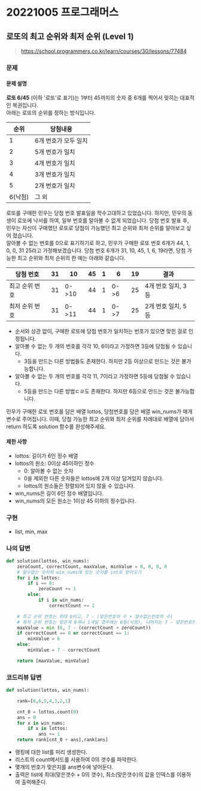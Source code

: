 # 20221005 프로그래머스

## 로또의 최고 순위와 최저 순위 (Level 1)
> https://school.programmers.co.kr/learn/courses/30/lessons/77484

### 문제
#### 문제 설명
**로또 6/45** (이하 '로또'로 표기)는 1부터 45까지의 숫자 중 6개를 찍어서 맞히는 대표적인 복권입니다.\
아래는 로또의 순위를 정하는 방식입니다.

|순위|당첨내용|
|---|---|
|1|6개 번호가 모두 일치|
|2|5개 번호가 일치|
|3|4개 번호가 일치|
|4|3개 번호가 일치|
|5|2개 번호가 일치|
|6(낙첨)|그 외|

로또를 구매한 민우는 당첨 번호 발표일을 학수고대하고 있었습니다. 하지만, 민우의 동생이 로또에 낙서를 하여, 일부 번호를 알아볼 수 없게 되었습니다. 당첨 번호 발표 후, 민우는 자신이 구매했던 로또로 당첨이 가능했던 최고 순위와 최저 순위를 알아보고 싶어 졌습니다. \
알아볼 수 없는 번호를 0으로 표기하기로 하고, 민우가 구매한 로또 번호 6개가 44, 1, 0, 0, 31 25라고 가정해보겠습니다. 당첨 번호 6개가 31, 10, 45, 1, 6, 19라면, 당첨 가능한 최고 순위와 최저 순위의 한 예는 아래와 같습니다.

|당첨 번호|31|10|45|1|6|19|결과|
|---|---|---|---|---|---|---|---|
|최고 순위 번호|31|0->10|44|1|0->6|25|4개 번호 일치, 3등|
|최저 순위 번호|31|0->11|44|1|0->7|25|2개 번호 일치, 5등|

- 순서와 상관 없이, 구매한 로또에 당첨 번호가 일치하는 번호가 있으면 맞힌 걸로 인정됩니다.
- 알아볼 수 없는 두 개의 번호를 각각 10, 6이라고 가정하면 3등에 당첨될 수 있습니다.
  - 3등을 만드는 다른 방법들도 존재한다. 하지만 2등 이상으로 만드는 것은 불가능합니다.
- 알아볼 수 없는 두 개의 번호를 각각 11, 7이라고 가정하면 5등에 당첨될 수 있습니다.
  - 5등을 만드는 다른 방법ㄷㄹ도 존재한다. 하지만 6등으로 만드는 것은 불가능합니다.

민우가 구매한 로또 번호를 담은 배열 lottos, 당첨번호를 담은 배열 win_nums가 매개변수로 주어집니다. 
이때, 당첨 가능한 최고 순위와 최저 순위를 차례대로 배열에 담아서 return 하도록 solution 함수를 완성해주세요.

#### 제한 사항
- lottos: 길이가 6인 정수 배열
- lottos의 원소: 0이상 45이하인 정수
  - 0: 알아볼 수 없는 숫자
  - 0을 제외한 다른 숫자들은 lottos에 2개 이상 담겨있지 않습니다.
  - lottos의 원소들은 정렬되어 있지 않을 수 있습니다.
- win_nums은 길이 6인 정수 배열입니다.
- win_nums의 모든 원소는 1이상 45 이하의 정수입니다.

### 구현
- list, min, max

### 나의 답변
```python
def solution(lottos, win_nums):
    zeroCount, correctCount, maxValue, minValue = 0, 0, 0, 0
    # 알수없는 숫자와 win_nums에 있는 숫자를 int로 받아오기
    for i in lottos:
        if i == 0:
            zeroCount += 1
        else:
            if i in win_nums:
                correctCount += 1

    # 최고 순위 번호는 최대 6이고, 7 - (맞은번호의 수 + 알수없는번호의 수)
    # 최저 순위 번호는 맞은게 0개나 1개일 경우에는 6등(낙첨), 나머지는 7 - 맞은번호의 수 
    maxValue = min (6, 7 - (correctCount + zeroCount))
    if correctCount == 0 or correctCount == 1:
        minValue = 6
    else:
        minValue = 7 - correctCount

    return [maxValue, minValue]
```

### 코드리뷰 답변
```python
def solution(lottos, win_nums):

    rank=[6,6,5,4,3,2,1]

    cnt_0 = lottos.count(0)
    ans = 0
    for x in win_nums:
        if x in lottos:
            ans += 1
    return rank[cnt_0 + ans],rank[ans]
```
- 랭킹에 대한 list를 미리 생성한다.
- 리스트의 count메서드를 사용하여 0의 갯수를 파악한다.
- 몇개의 번호가 맞은지를 ans변수에 넣어둔다.
- 출력은 list에 최대(맞은갯수 + 0의 갯수), 최소(맞은갯수)의 값을 인덱스를 이용하여 출력해준다.